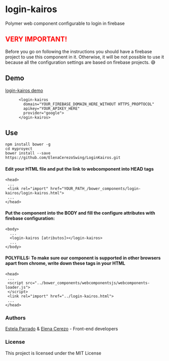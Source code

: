 # login-kairos

Polymer web component configurable to login in firebase

## <span style="color:red">VERY IMPORTANT!</span>
Before you go on following the instructions you should have a firebase project to use this component in it. Otherwise, it will be not possible to use it because all the configuration settings are based on firebase projects. :sweat_smile:

## Demo
[login-kairos demo ](https://jsfiddle.net/eparrado/r4q8oa2L/)

          <login-kairos 
            domain="YOUR_FIREBASE_DOMAIN_HERE_WITHOUT HTTPS_PROPTOCOL"
            apikey="YOUR_APIKEY_HERE" 
            provider="google">
          </ogin-kairos>
## Use

    npm install bower -g
    cd myproyect
    bower install --save https://github.com/ElenaCerezoSwing/LoginKairos.git
    
    
#### Edit your HTML file and put the link to webcomponent into HEAD tags

    <head>
     ...
     <link rel="import" href="YOUR_PATH_/bower_components/login-kairos/login-kairos.html">
     ...
    </head>


#### Put the component into the BODY and fill the configure attributes with firebase configuration:

    <body>
      ...
      <login-kairos [atributos]></login-kairos>
      ...
    </body>
    
#### POLYFILLS: To make sure our component is supported in other browsers apart from chrome, write down these tags in your HTML

    <head>
     ...    
     <script src="../bower_components/webcomponentsjs/webcomponents-loader.js">
     </script>
     <link rel="import" href="../login-kairos.html">
     ...
    </head>
    
### Authors
[Estela Parrado](https://github.com/Eparrado) & [Elena Cerezo](https://github.com/ElenaCerezoSwing) - Front-end developers  

### License
This project is licensed under the MIT License 


 
 
 
 
 
 
